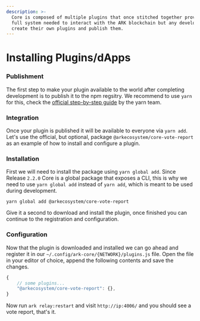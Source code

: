 ```yaml
---
description: >-
  Core is composed of multiple plugins that once stitched together provide the
  full system needed to interact with the ARK blockchain but any developer can
  create their own plugins and publish them.
---
```


# Installing Plugins/dApps

### Publishment

The first step to make your plugin available to the world after completing development is to publish it to the npm regsitry. We recommend to use `yarn` for this, check the [official step-by-step guide](https://yarnpkg.com/lang/en/docs/publishing-a-package/) by the yarn team.

### Integration

Once your plugin is published it will be available to everyone via `yarn add`. Let's use the official, but optional, package `@arkecosystem/core-vote-report` as an example of how to install and configure a plugin.

### **Installation**

First we will need to install the package using `yarn global add`. Since Release `2.2.0` Core is a global package that exposes a CLI, this is why we need to use `yarn global add` instead of `yarn add`, which is meant to be used during development.

```text
yarn global add @arkecosystem/core-vote-report
```

Give it a second to download and install the plugin, once finished you can continue to the registration and configuration.

### **Configuration**

Now that the plugin is downloaded and installed we can go ahead and register it in our `~/.config/ark-core/{NETWORK}/plugins.js` file. Open the file in your editor of choice, append the following contents and save the changes.

```javascript
{
    // some plugins...
    "@arkecosystem/core-vote-report": {},
}
```

Now run `ark relay:restart` and visit `http://ip:4006/` and you should see a vote report, that's it.

